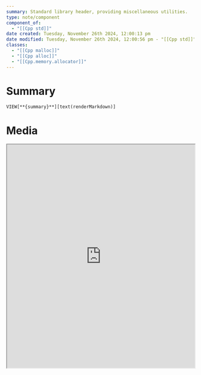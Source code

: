 ```yaml
---
summary: Standard library header, providing miscellaneous utilities.
type: note/component
component_of:
  - "[[Cpp std]]"
date created: Tuesday, November 26th 2024, 12:00:13 pm
date modified: Tuesday, November 26th 2024, 12:00:56 pm - "[[Cpp std]]"
classes:
  - "[[Cpp malloc]]"
  - "[[Cpp alloc]]"
  - "[[Cpp.memory.allocator]]"
---
```

# Summary
`VIEW[**{summary}**][text(renderMarkdown)]`

# Media
<iframe src="https://en.cppreference.com/w/cpp/header/cstdlib" style="width: 100%; height: 600px;background-color:white;"></iframe>